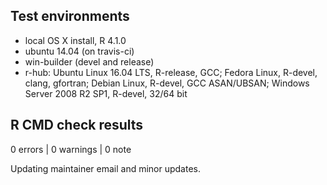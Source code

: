 ## Test environments

* local OS X install, R 4.1.0
* ubuntu 14.04 (on travis-ci)
* win-builder (devel and release)
* r-hub: Ubuntu Linux 16.04 LTS, R-release, GCC; Fedora Linux, R-devel, clang, gfortran; Debian Linux, R-devel, GCC ASAN/UBSAN; Windows Server 2008 R2 SP1, R-devel, 32/64 bit

## R CMD check results

0 errors | 0 warnings | 0 note

Updating maintainer email and minor updates.
